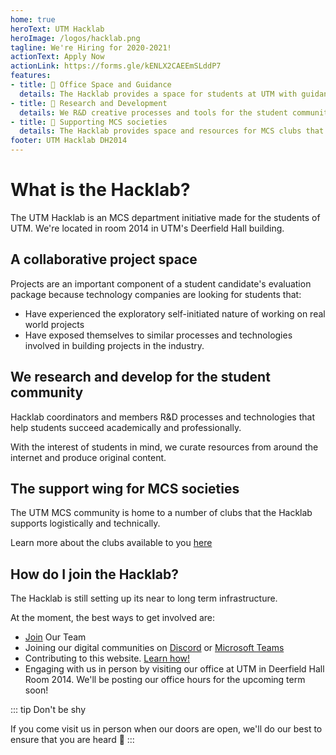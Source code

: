 ```yaml
---
home: true
heroText: UTM Hacklab
heroImage: /logos/hacklab.png
tagline: We're Hiring for 2020-2021!
actionText: Apply Now
actionLink: https://forms.gle/kENLX2CAEEmSLddP7
features:
- title: 🏫 Office Space and Guidance
  details: The Hacklab provides a space for students at UTM with guidance on their academic and professional roadmaps by students from the community. 
- title: 🔎 Research and Development
  details: We R&D creative processes and tools for the student community to succeed. 
- title: 🌲 Supporting MCS societies
  details: The Hacklab provides space and resources for MCS clubs that serve particular student needs and concerns.   
footer: UTM Hacklab DH2014
--- 
```


# What is the Hacklab?

The UTM Hacklab is an MCS department initiative made for the students of UTM. We're located in room 2014 in UTM's Deerfield Hall building. 

## A collaborative project space

Projects are an important component of a student candidate's evaluation package because technology companies are looking for students that:

- Have experienced the exploratory self-initiated nature of working on real world projects
- Have exposed themselves to similar processes and technologies involved in building projects in the industry. 

## We research and develop for the student community

Hacklab coordinators and members R&D processes and technologies that help students succeed academically and professionally.

With the interest of students in mind, we curate resources from around the internet and produce original content. 

<ResourcesGrid :items="items"/>

## The support wing for MCS societies

The UTM MCS community is home to a number of clubs that the Hacklab supports logistically and technically.

Learn more about the clubs available to you [here](/clubs)


## How do I join the Hacklab?


The Hacklab is still setting up its near to long term infrastructure. 

At the moment, the best ways to get involved are:

- [Join](/hl-roles) Our Team
- Joining our digital communities on [Discord](https://discord.gg/gPX54wF) or  [Microsoft Teams](https://teams.microsoft.com/l/team/19%3a9a293cfeb0d44967babe95ceaeff8fe2%40thread.skype/conversations?groupId=2dba53aa-e8b2-4a9b-a206-92677860a263&tenantId=78aac226-2f03-4b4d-9037-b46d56c55210)
- Contributing to this website. [Learn how!](/contributing)
- Engaging with us in person by visiting our office at UTM in Deerfield Hall Room 2014. We'll be posting our office hours for the upcoming term soon!

::: tip Don't be shy

If you come visit us in person when our doors are open, we'll do our best to ensure that you are heard :slightly_smiling_face:
:::

<script>
export default {
  data() {
    return {
      items: [
        {
          title: "Course Supplements",
          icon: "course-supplements.svg",
          link: "/resources/courses/",
          desc: "Curated tools resources that supplement UTM course content!"
        },
        {
          title: "Glossary",
          icon: "glossary.svg",
          link: "/glossary/",
          desc:
            "Build your understanding of technical terminology!"
        },
        {
          title: "Robotics",
          icon: "robotics.svg",
          link: "/resources/robotics/",
          desc:
            "Embedded intelligence is everywhere... Robotics isn't just the future, it's the now!"
        },
        {
          title: "Resume",
          icon: "resume.svg",
          link: "/resources/resume/",
          desc:
            "Learn how to stand out with the first piece of information employers see about you."
        },
        {
          title: "Design",
          icon: "design.svg",
          link: "/resources/design/",
          desc:
            "Often, people think design is about the way things look. That’s just one element of design!"
        },
        {
          title: "Mindset",
          icon: "mindset.svg",
          link: "/resources/mindset/",
          desc:
            "Cultivating a growth mindset can help us overcome limiting beliefs about our capabilities!"
        },
        {
          title: "Curated Collections",
          icon: "collections.svg",
          link: "/resources/collections/",
          desc:
            "The best content from the internet can help you filter the signal from the noise."
        },
        {
          title: "Android Development",
          icon: "android.svg",
          link: "/resources/android/",
          desc:
            "Build apps for phones, tablets, cars and the next billion mobile users on Android!"
        },
        {
          title: "Web Development",
          icon: "web.svg",
          link: "/resources/web/",
          desc:
            "Build sites and apps for the world's open and universal computing platform!"
        },
        {
          title: "Podcasts",
          icon: "podcast.svg",
          link: "/resources/podcasts/",
          desc:
            "Learn on the go with entertaining, informative, and awe-inspiring podcasts!"
        },
        {
          title: "Vue",
          icon: "vue.svg",
          link: "/resources/vue/",
          desc:
            "Develop web applications easily with a community powered javascript framework!"
        }, 
      ]
    }
  }
}
</script>